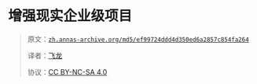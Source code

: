 # 增强现实企业级项目

> 原文：[`zh.annas-archive.org/md5/ef99724ddd4d350ed6a2857c854fa264`](https://zh.annas-archive.org/md5/ef99724ddd4d350ed6a2857c854fa264)
> 
> 译者：[飞龙](https://github.com/wizardforcel)
> 
> 协议：[CC BY-NC-SA 4.0](http://creativecommons.org/licenses/by-nc-sa/4.0/)